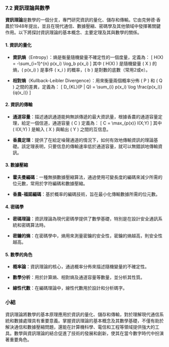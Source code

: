 ### 7.2 資訊理論與數學

**資訊理論**是數學的一個分支，專門研究資訊的量化、儲存和傳輸。它由克勞德·香農於1948年提出，並且在現代通信、數據壓縮、密碼學及其他領域中發揮著關鍵作用。以下將探討資訊理論的基本概念、主要定理及其與數學的關係。

#### 1. 資訊的量化

- **資訊熵**（Entropy）：熵是衡量隨機變量不確定性的一個度量，定義為：
  \[
  H(X) = -\sum_{i=1}^{n} p(x_i) \log_b p(x_i)
  \]
  其中 \( H(X) \) 是隨機變量 \( X \) 的熵，\( p(x_i) \) 是事件 \( x_i \) 的概率，\( b \) 是對數的底數（常用2或e）。

- **相對熵**（Kullback-Leibler Divergence）：用來衡量兩個概率分佈 \( P \) 和 \( Q \) 之間的差異，定義為：
  \[
  D_{KL}(P \| Q) = \sum_{i} p(x_i) \log \frac{p(x_i)}{q(x_i)}
  \]

#### 2. 資訊的傳輸

- **通道容量**：描述通訊通道能夠無誤傳遞的最大資訊量，根據香農的通道容量定理，給定一個信道，通道容量 \( C \) 定義為：
  \[
  C = \max_{p(x)} I(X;Y)
  \]
  其中 \( I(X;Y) \) 是輸入 \( X \) 與輸出 \( Y \) 之間的互信息。

- **香農定理**：提供了在給定噪聲通道的情況下，如何有效地傳輸資訊的理論基礎。該定理表明，只要信息的傳輸速率低於通道容量，就可以無錯誤地傳輸資訊。

#### 3. 數據壓縮

- **霍夫曼編碼**：一種無損數據壓縮算法，通過使用可變長度的編碼來減少所需的位元數，常用於字符編碼和數據壓縮。

- **香農-福諾編碼**：基於概率的編碼技術，旨在最小化傳輸數據所需的位元數。

#### 4. 密碼學

- **密碼理論**：資訊理論為現代密碼學提供了數學基礎，特別是在設計安全通訊系統和密碼算法時。

- **密鑰的熵**：在密碼學中，熵用來測量密鑰的安全性，密鑰的熵越高，則安全性越高。

#### 5. 數學的角色

- **概率論**：資訊理論的核心，通過概率分佈來描述隨機變量的不確定性。

- **數學分析**：用於計算熵、相對熵及通道容量等數量，並分析其性質。

- **線性代數**：在編碼理論中，線性代數用於設計和分析碼字。

### 小結

資訊理論將數學的基本原理應用於資訊的量化、儲存和傳輸，對於理解現代通信系統和數據處理具有重要意義。掌握資訊理論的基本概念及其數學基礎，不僅有助於解決通信和數據壓縮問題，還能在計算機科學、電信和工程等領域提供強大的工具。數學與資訊理論的結合促進了技術的發展和創新，使其在當今數字時代中扮演著重要角色。